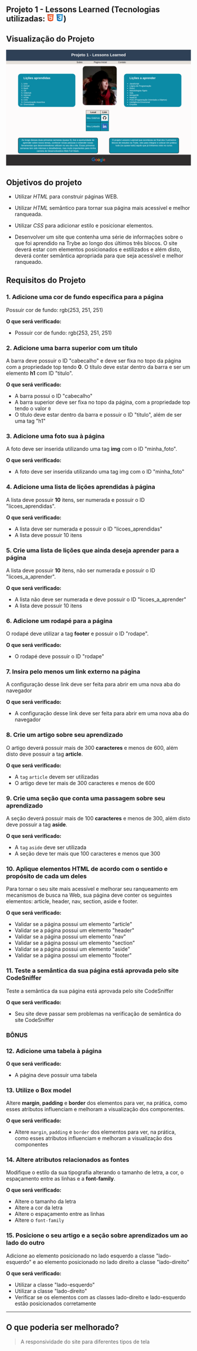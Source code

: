 ## Projeto 1 - Lessons Learned (Tecnologias utilizadas: <img alt="HTML5 logo" height="20" width="20" src="https://raw.githubusercontent.com/devicons/devicon/master/icons/html5/html5-original.svg">  <img alt="CSS logo" height="20" width="20" src="https://raw.githubusercontent.com/devicons/devicon/master/icons/css3/css3-original.svg">)

## Visualização do Projeto

![print_tela_inicial](https://github.com/Yasmim-Matos/trybe-projetos/blob/main/Projeto%201%20-%20Lessons%20Learned%20(HTML%20e%20CSS)/Projeto%20Lessons%20Learned.png)

## Objetivos do projeto

* Utilizar _HTML_ para construir páginas WEB.
* Utilizar _HTML_ semântico para tornar sua página mais acessível e melhor ranqueada.
* Utilizar _CSS_ para adicionar estilo e posicionar elementos.

* Desenvolver um site que contenha uma série de informações sobre o que foi aprendido na Trybe ao longo dos últimos três blocos. O site deverá estar com elementos posicionados e estilizados e além disto, deverá conter semântica apropriada para que seja acessível e melhor ranqueado.

## Requisitos do Projeto

### 1. Adicione uma cor de fundo específica para a página

Possuir cor de fundo: rgb(253, 251, 251)

**O que será verificado:**

- Possuir cor de fundo: rgb(253, 251, 251)

### 2. Adicione uma barra superior com um título

A barra deve possuir o ID "cabecalho" e deve ser fixa no topo da página com a propriedade top tendo **0**. O título deve estar dentro da barra e ser um elemento **h1** com ID "titulo".

**O que será verificado:**

- A barra possui o ID "cabecalho"
- A barra superior deve ser fixa no topo da página, com a propriedade top tendo o valor `0`
- O título deve estar dentro da barra e possuir o ID "titulo", além de ser uma tag "h1"

### 3. Adicione uma foto sua à página

A foto deve ser inserida utilizando uma tag **img** com o ID "minha_foto".

**O que será verificado:**

- A foto deve ser inserida utilizando uma tag img com o ID "minha_foto"

### 4. Adicione uma lista de lições aprendidas à página

A lista deve possuir **10** itens, ser numerada e possuir o ID "licoes_aprendidas".

**O que será verificado:**

- A lista deve ser numerada e possuir o ID "licoes_aprendidas"
- A lista deve possuir 10 itens

### 5. Crie uma lista de lições que ainda deseja aprender para a página

A lista deve possuir **10** itens, não ser numerada e possuir o ID "licoes_a_aprender".

**O que será verificado:**

- A lista não deve ser numerada e deve possuir o ID "licoes_a_aprender"
- A lista deve possuir 10 itens

### 6. Adicione um rodapé para a página

O rodapé deve utilizar a tag **footer** e possuir o ID "rodape".

**O que será verificado:**

- O rodapé deve possuir o ID "rodape"

### 7. Insira pelo menos um link externo na página

A configuração desse link deve ser feita para abrir em uma nova aba do navegador

**O que será verificado:**

- A configuração desse link deve ser feita para abrir em uma nova aba do navegador

### 8. Crie um artigo sobre seu aprendizado

O artigo deverá possuir mais de 300 **caracteres** e menos de 600, além disto deve possuir a tag **article**.

**O que será verificado:**

- A `tag` `article` devem ser utilizadas
- O artigo deve ter mais de 300 caracteres e menos de 600

### 9. Crie uma seção que conta uma passagem sobre seu aprendizado

A seção deverá possuir mais de 100 **caracteres** e menos de 300, além disto deve possuir a tag **aside**.

**O que será verificado:**

- A `tag` `aside` deve ser utilizada
- A seção deve ter mais que 100 caracteres e menos que 300

### 10. Aplique elementos HTML de acordo com o sentido e propósito de cada um deles

Para tornar o seu site mais acessível e melhorar seu ranqueamento em mecanismos de busca na Web, sua página deve conter os seguintes elementos: article, header, nav, section, aside e footer.

**O que será verificado:**

- Validar se a página possui um elemento "article"
- Validar se a página possui um elemento "header"
- Validar se a página possui um elemento "nav"
- Validar se a página possui um elemento "section"
- Validar se a página possui um elemento "aside"
- Validar se a página possui um elemento "footer"

### 11. Teste a semântica da sua página está aprovada pelo site CodeSniffer

Teste a semântica da sua página está aprovada pelo site CodeSniffer

**O que será verificado:**

- Seu site deve passar sem problemas na verificação de semântica do site CodeSniffer

### BÔNUS

### 12. Adicione uma tabela à página

**O que será verificado:**

- A página deve possuir uma tabela

### 13. Utilize o Box model

Altere **margin**, **padding** e **border** dos elementos para ver, na prática, como esses atributos influenciam e melhoram a visualização dos componentes.

**O que será verificado:**

- Altere `margin`, `padding` e `border` dos elementos para ver, na prática, como esses atributos influenciam e melhoram a visualização dos componentes

### 14. Altere atributos relacionados as fontes
Modifique o estilo da sua tipografia alterando o tamanho de letra, a cor, o espaçamento entre as linhas e a **font-family**.

**O que será verificado:**

- Altere o tamanho da letra
- Altere a cor da letra
- Altere o espaçamento entre as linhas
- Altere o `font-family`

### 15. Posicione o seu artigo e a seção sobre aprendizados um ao lado do outro

Adicione ao elemento posicionado no lado esquerdo a classe "lado-esquerdo" e ao elemento posicionado no lado direito a classe "lado-direito"

**O que será verificado:**

- Utilizar a classe "lado-esquerdo"
- Utilizar a classe "lado-direito"
- Verificar se os elementos com as classes lado-direito e lado-esquerdo estão posicionados corretamente

---

## O que poderia ser melhorado?

> A responsividade do site para diferentes tipos de tela
